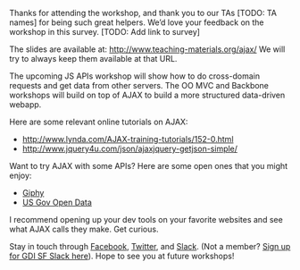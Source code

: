 Thanks for attending the workshop, and thank you to our TAs [TODO: TA names] for being such great helpers. We’d love your feedback on the workshop in this survey. [TODO: Add link to survey]

The slides are available at:
<http://www.teaching-materials.org/ajax/>
We will try to always keep them available at that URL.

The upcoming JS APIs workshop will show how to do cross-domain requests and get data from other servers.  The OO MVC and Backbone workshops will build on top of AJAX to build a more structured data-driven webapp.

Here are some relevant online tutorials on AJAX:

* <http://www.lynda.com/AJAX-training-tutorials/152-0.html>
* <http://www.jquery4u.com/json/ajaxjquery-getjson-simple/>

Want to try AJAX with some APIs? Here are some open ones that you might enjoy:

* [Giphy](https://api.giphy.com/)
* [US Gov Open Data](http://www.data.gov/)

I recommend opening up your dev tools on your favorite websites and see what AJAX calls they make. Get curious.

Stay in touch through [Facebook](https://www.facebook.com/gdisf/), [Twitter](https://twitter.com/gdisf), and [Slack](http://gdisf.slack.com). (Not a member? [Sign up for GDI SF Slack here](http://gdisf-slack.herokuapp.com)). Hope to see you at future workshops!
